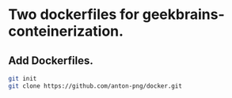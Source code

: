 # Two dockerfiles for geekbrains-conteinerization.

## Add Dockerfiles.
```bash
git init
git clone https://github.com/anton-png/docker.git
```
